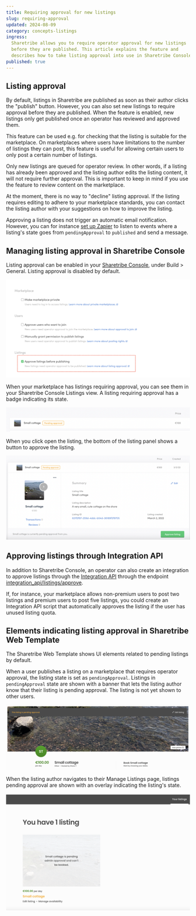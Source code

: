 ```yaml
---
title: Requiring approval for new listings
slug: requiring-approval
updated: 2024-08-09
category: concepts-listings
ingress:
  Sharetribe allows you to require operator approval for new listings
  before they are published. This article explains the feature and
  describes how to take listing approval into use in Sharetribe Console.
published: true
---
```


## Listing approval

By default, listings in Sharetribe are published as soon as their author
clicks the "publish" button. However, you can also set new listings to
require approval before they are published. When the feature is enabled,
new listings only get published once an operator has reviewed and
approved them.

This feature can be used e.g. for checking that the listing is suitable
for the marketplace. On marketplaces where users have limitations to the
number of listings they can post, this feature is useful for allowing
certain users to only post a certain number of listings.

Only new listings are queued for operator review. In other words, if a
listing has already been approved and the listing author edits the
listing content, it will not require further approval. This is important
to keep in mind if you use the feature to review content on the
marketplace.

At the moment, there is no way to "decline" listing approval. If the
listing requires editing to adhere to your marketplace standards, you
can contact the listing author with your suggestions on how to improve
the listing.

Approving a listing does not trigger an automatic email notification.
However, you can for instance
[set up Zapier](https://www.sharetribe.com/help/en/articles/8529941#h_e678e79410)
to listen to events where a listing's state goes from `pendingApproval`
to `published` and send a message.

## Managing listing approval in Sharetribe Console

Listing approval can be enabled in your
[Sharetribe Console](https://console.sharetribe.com/general), under
Build > General. Listing approval is disabled by default.

![Listing approval toggle](listing-approval-toggle.png 'Listing approval is toggled in Build > General')

When your marketplace has listings requiring approval, you can see them
in your Sharetribe Console Listings view. A listing requiring approval
has a badge indicating its state.

![Listing approval badge](pending-approval-badge.png 'Listings pending approval show a badge')

When you click open the listing, the bottom of the listing panel shows a
button to approve the listing.

![Listing approval button](pending-approval-button.png 'Operator can approve listings in Sharetribe Console')

## Approving listings through Integration API

In addition to Sharetribe Console, an operator can also create an
integration to approve listings through the
[Integration API](/introduction/getting-started-with-integration-api/)
through the endpoint
[integration_api/listings/approve](https://www.sharetribe.com/api-reference/integration.html#approve-listing).

If, for instance, your marketplace allows non-premium users to post two
listings and premium users to post five listings, you could create an
Integration API script that automatically approves the listing if the
user has unused listing quota.

## Elements indicating listing approval in Sharetribe Web Template

The Sharetribe Web Template shows UI elements related to pending
listings by default.

When a user publishes a listing on a marketplace that requires operator
approval, the listing state is set as `pendingApproval`. Listings in
`pendingApproval` state are shown with a banner that lets the listing
author know that their listing is pending approval. The listing is not
yet shown to other users.

![Banner indicating that listing is pending approval](pending-approval-banner.png 'The template application shows a banner on the listing by default')

When the listing author navigates to their Manage Listings page,
listings pending approval are shown with an overlay indicating the
listing's state.

![Listing card overlay](pending-approval-your-listings.png 'Listings pending approval are shown with an informative overlay')
